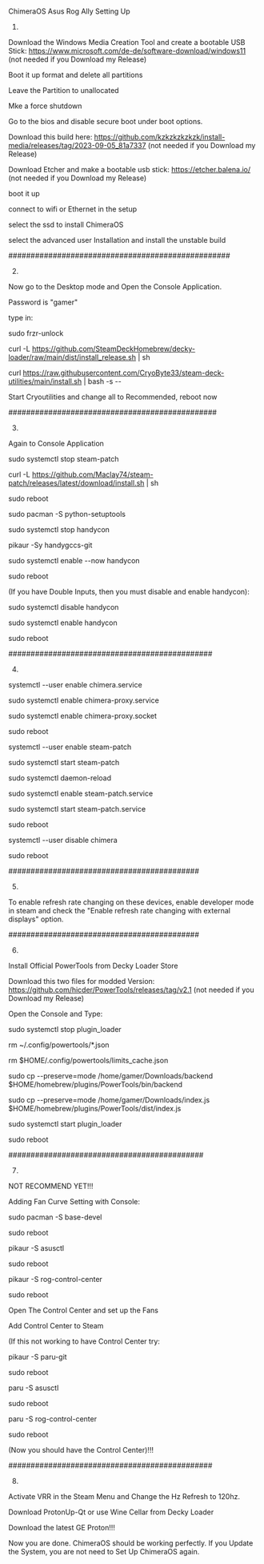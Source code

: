 # 
ChimeraOS Asus Rog Ally Setting Up

1.

Download the Windows Media Creation Tool and create a bootable USB Stick: https://www.microsoft.com/de-de/software-download/windows11 (not needed if you Download my Release)

Boot it up format and delete all partitions

Leave the Partition to unallocated

Mke a force shutdown

Go to the bios and disable secure boot under boot options.

Download this build here: https://github.com/kzkzkzkzkzk/install-media/releases/tag/2023-09-05_81a7337 (not needed if you Download my Release)

Download Etcher and make a bootable usb stick: https://etcher.balena.io/ (not needed if you Download my Release)


boot it up

connect to wifi or Ethernet in the setup

select the ssd to install ChimeraOS

select the advanced user Installation and install the unstable build

##################################################

2.

Now go to the Desktop mode and Open the Console Application.

Password is "gamer"

type in:

sudo frzr-unlock

curl -L https://github.com/SteamDeckHomebrew/decky-loader/raw/main/dist/install_release.sh | sh

curl https://raw.githubusercontent.com/CryoByte33/steam-deck-utilities/main/install.sh | bash -s --

Start Cryoutilities and change all to Recommended, reboot now

###############################################

3.

Again to Console Application

sudo systemctl stop steam-patch

curl -L https://github.com/Maclay74/steam-patch/releases/latest/download/install.sh | sh

sudo reboot
 
sudo pacman -S python-setuptools

sudo systemctl stop handycon

pikaur -Sy handygccs-git

sudo systemctl enable --now handycon

sudo reboot

(If you have Double Inputs, then you must disable and enable handycon):

sudo systemctl disable handycon

sudo systemctl enable handycon

sudo reboot

##############################################

4.

systemctl --user enable chimera.service

sudo systemctl enable chimera-proxy.service

sudo systemctl enable chimera-proxy.socket

sudo reboot

systemctl --user enable steam-patch

sudo systemctl start steam-patch

sudo systemctl daemon-reload

sudo systemctl enable steam-patch.service

sudo systemctl start steam-patch.service

sudo reboot

systemctl --user disable chimera

sudo reboot

###########################################

5.
 
To enable refresh rate changing on these devices, enable developer mode in steam and check the "Enable refresh rate changing with external displays" option.

###########################################

6.

Install Official PowerTools from Decky Loader Store

Download this two files for modded Version: https://github.com/hicder/PowerTools/releases/tag/v2.1 (not needed if you Download my Release)

Open the Console and Type:

sudo systemctl stop plugin_loader

rm ~/.config/powertools/*.json

rm $HOME/.config/powertools/limits_cache.json

sudo cp --preserve=mode /home/gamer/Downloads/backend $HOME/homebrew/plugins/PowerTools/bin/backend

sudo cp --preserve=mode /home/gamer/Downloads/index.js $HOME/homebrew/plugins/PowerTools/dist/index.js

sudo systemctl start plugin_loader

sudo reboot

############################################

7.

NOT RECOMMEND YET!!!

Adding Fan Curve Setting with Console:

sudo pacman -S base-devel

sudo reboot

pikaur -S asusctl

sudo reboot

pikaur -S rog-control-center

sudo reboot

Open The Control Center and set up the Fans 

Add Control Center to Steam

(If this not working to have Control Center try:

pikaur -S paru-git

sudo reboot

paru -S asusctl

sudo reboot 

paru -S rog-control-center 

sudo reboot

(Now you should have the Control Center)!!!

##############################################

8.

Activate VRR in the Steam Menu and Change the Hz Refresh to 120hz.

Download ProtonUp-Qt or use Wine Cellar from Decky Loader 

Download the latest GE Proton!!!

Now you are done. ChimeraOS should be working perfectly. If you Update the System, you are not need to Set Up ChimeraOS again.
